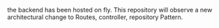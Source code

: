 the backend has been hosted on fly.
This repository will observe a new architectural change to Routes, controller, repository Pattern. 
